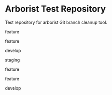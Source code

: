 # Arborist Test Repository

Test repository for arborist Git branch cleanup tool.


feature


feature


develop


staging


feature


feature


develop
